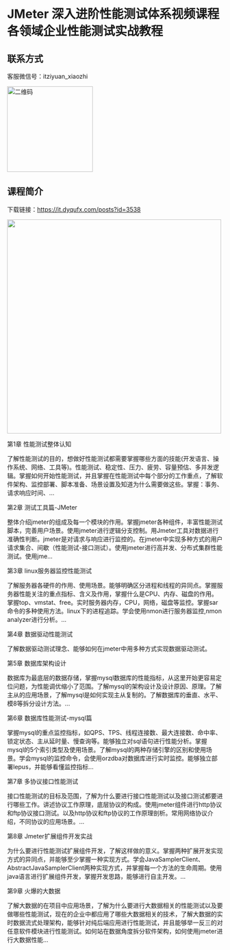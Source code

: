 # JMeter 深入进阶性能测试体系视频课程 各领域企业性能测试实战教程

## 联系方式

客服微信号：itziyuan_xiaozhi

<img src="https://ziyuanyun.oss-cn-guangzhou.aliyuncs.com/common/20240614073449/666b82192834a.jpg" width="200" height="200" alt="二维码">

## 课程简介

下载链接：https://it.dyqufx.com/posts?id=3538

<img src="https://ziyuanyun.oss-cn-guangzhou.aliyuncs.com/yun/20240515185218/664493e2a2fd3.jpg" width="500" alt="">

  

 第1章 性能测试整体认知

 了解性能测试的目的，想做好性能测试都需要掌握哪些方面的技能(开发语言、操作系统、网络、工具等)。性能测试、稳定性、压力、疲劳、容量预估、多并发逻辑。掌握如何开始性能测试，并且掌握在性能测试中每个部分的工作重点，了解软件架构、监控部署、脚本准备、场景设置及知道为什么需要做这些。掌握：事务、请求响应时间、…

 第2章 测试工具篇-JMeter

 整体介绍jmeter的组成及每一个模块的作用。掌握jmeter各种组件，丰富性能测试脚本，完善用户场景。使用jmeter进行逻辑分支控制。用Jmeter工具对数据进行准确性判断。jmeter是对请求与响应进行监控的。在jmeter中实现多种方式的用户请求集合、间歇（性能测试-接口测试）。使用jmeter进行高并发、分布式集群性能测试。使用jme…

 

 第3章 linux服务器监控性能测试

 了解服务器各硬件的作用、使用场景。能够明确区分进程和线程的异同点。掌握服务器性能关注的重点指标、含义及作用，掌握什么是CPU、内存、磁盘的作用。掌握top、vmstat、free。实时服务器内存，CPU，网络，磁盘等监控。掌握sar命令的多种使用方法。linux下的进程追踪。学会使用nmon进行服务器监控,nmon analyzer进行分析。…

 

 第4章 数据驱动性能测试

 了解数据驱动测试理念、能够如何在jmeter中用多种方式实现数据驱动测试。

 第5章 数据库架构设计

 数据库为最底层的数据存储，掌握mysql数据库的性能指标，从这里开始更容易定位问题，为性能调优缩小了范围。了解mysql的架构设计及设计原因、原理。了解主从的应用场景，了解mysql是如何实现主从复制的。了解数据库的垂直、水平、模8等拆分设计方法。…

 第6章 数据库性能测试-mysql篇

 掌握mysql的重点监控指标，如QPS、TPS、线程连接数、最大连接数、命中率、锁定状态、主从延时量、慢查询等。能够独立对sql语句进行性能分析。掌握mysql的5个索引类型及使用场景。了解mysql的两种存储引擎的区别和使用场景。学会mysql的监控命令，会使用orzdba对数据库进行实时监控。能够独立部署lepus，并能够看懂监控指标…

 第7章 多协议接口性能测试

 接口性能测试的目标及范围，了解为什么要进行接口性能测试以及接口测试都要进行哪些工作。讲述协议工作原理，底层协议的构成。使用jmeter组件进行http协议和ftp协议接口测试。以及http协议和ftp协议的工作原理剖析。常用网络协议介绍，不同协议的应用场景。…

 第8章 Jmeter扩展组件开发实战

 为什么要进行性能测试扩展组件开发，了解这样做的意义。掌握两种扩展开发实现方式的异同点，并能够至少掌握一种实现方式。学会JavaSamplerClient、AbstractJavaSamplerClient两种实现方式，并掌握每一个方法的生命周期。使用java语言进行扩展组件开发，掌握开发思路，能够进行自主开发。…

 

 第9章 火爆的大数据

 了解大数据的在项目中应用场景，了解为什么要进行大数据相关的性能测试以及要做哪些性能测试，现在的企业中都应用了哪些大数据相关的技术，了解大数据的实时数据流式处理架构，能够针对纯后端应用进行性能测试，并且能够举一反三的对任意软件模块进行性能测试。如何站在数据角度拆分软件架构，如何使用jmeter进行大数据性能…

  
